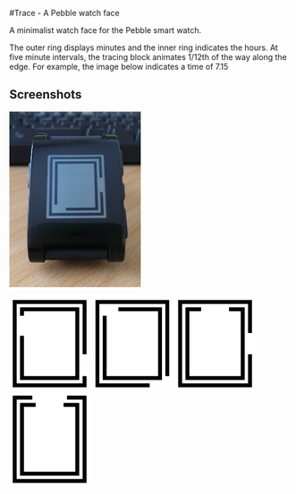 #Trace - A Pebble watch face

A minimalist watch face for the Pebble smart watch. 

The outer ring displays minutes and the inner ring indicates the hours. At five minute intervals, the tracing block animates 1/12th of the way along the edge. For example, the image below indicates a time of 7.15

## Screenshots 

![Photo](other/photo_small.jpg)

![Photo](other/screenshot_1.png)
![Photo](other/screenshot_2.png)
![Photo](other/screenshot_3.png)
![Photo](other/screenshot_4.png)
